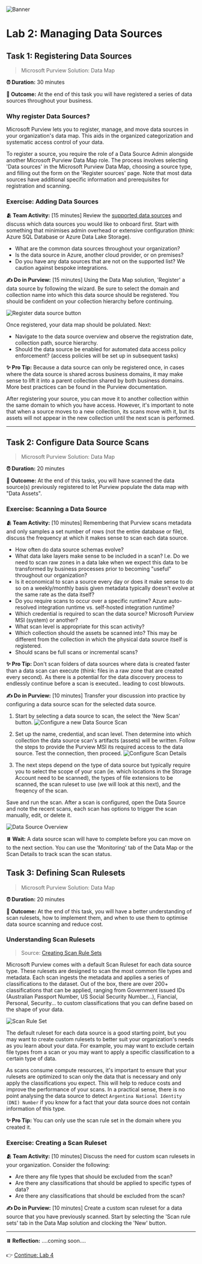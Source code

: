 ![Banner](./assets/banner.png)

# Lab 2: Managing Data Sources

## Task 1: Registering Data Sources

> Microsoft Purview Solution: Data Map

**⏰ Duration:** 30 minutes

**🎯 Outcome:** At the end of this task you will have registered a series of data sources throughout your business.

### Why register Data Sources?

Microsoft Purview lets you to register, manage, and move data sources in your organization's data map. This aids in the organized categorization and systematic access control of your data.

To register a source, you require the role of a Data Source Admin alongside another Microsoft Purview Data Map role. The process involves selecting 'Data sources' in the Microsoft Purview Data Map, choosing a source type, and filling out the form on the 'Register sources' page. Note that most data sources have additional specific information and prerequisites for registration and scanning.

### Exercise: Adding Data Sources

**🫂 Team Activity:** [15 minutes] Review the [supported data sources](https://learn.microsoft.com/en-us/purview/microsoft-purview-connector-overview) and discuss which data sources you would like to onboard first. Start with something that minimises admin overhead or extensive configuration (think: Azure SQL Database or Azure Data Lake Storage).

- What are the common data sources throughout your organization?
- Is the data source in Azure, another cloud provider, or on premises?
- Do you have any data sources that are not on the supported list? We caution against bespoke integrations.

**✍️ Do in Purview:** [15 minutes] Using the Data Map solution, 'Register' a data source by following the wizard. Be sure to select the domain and collection name into which this data source should be registered. You should be confident on your collection hierarchy before continuing.

![Register data source button](./assets/register-datasource-button.png)

Once registered, your data map should be polulated. Next:

- Navigate to the data source overview and observe the registration date, collection path, source hierarchy.
- Should the data source be enabled for automated data access policy enforcement? (access policies will be set up in subsequent tasks)

**✨ Pro Tip:** Because a data source can only be registered once, in cases where the data source is shared across business domains, it may make sense to lift it into a parent collection shared by both business domains. More best practices can be found in the Purview documentation.

After registering your source, you can move it to another collection within the same domain to which you have access. However, it's important to note that when a source moves to a new collection, its scans move with it, but its assets will not appear in the new collection until the next scan is performed.

---

## Task 2: Configure Data Source Scans

> Microsoft Purview Solution: Data Map

**⏰ Duration:** 20 minutes

**🎯 Outcome:** At the end of this tasks, you will have scanned the data source(s) previously registered to let Purview populate the data map with "Data Assets".

### Exercise: Scanning a Data Source

**🫂 Team Activity:** [10 minutes] Remembering that Purview scans metadata and only samples a set number of rows (not the entire database or file), discuss the frequency at which it makes sense to scan each data source.

- How often do data source schemas evolve?
- What data lake layers make sense to be included in a scan? I.e. Do we need to scan raw zones in a data lake when we expect this data to be transformed by business processes prior to becoming "useful" throughout our organization?
- Is it economical to scan a source every day or does it make sense to do so on a weekly/monthly basis given metadata typically doesn't evolve at the same rate as the data itself?
- Do you require scans to occur over a specific runtime? Azure auto-resolved integration runtime vs. self-hosted integration runtime?
- Which credential is required to scan the data source? Microsoft Purview MSI (system) or another?
- What scan level is appropriate for this scan activity?
- Which collection should the assets be scanned into? This may be different from the collection in which the physical data source itself is registered.
- Should scans be full scans or incremental scans?

**✨ Pro Tip:** Don't scan folders of data sources where data is created faster than a data scan can execute (think: files in a raw zone that are created every second). As there is a potential for the data discovery process to endlessly continue before a scan is executed.. leading to cost blowouts.

**✍️ Do in Purview:** [10 minutes] Transfer your discussion into practice by configuring a data source scan for the selected data source.

1. Start by selecting a data source to scan, the select the 'New Scan' button.
   ![Configure a new Data Source Scan](./assets/data-map-configure-scan-button.png)

2. Set up the name, credential, and scan level. Then determine into which collection the data source scan's artifacts (assets) will be written. Follow the steps to provide the Purview MSI its required access to the data source. Test the connection, then proceed.
   ![Configure Scan Details](./assets/configure-scan-details.png)

3. The next steps depend on the type of data source but typically require you to select the scope of your scan (ie. which locations in the Storage Account need to be scanned), the types of file extensions to be scanned, the scan ruleset to use (we will look at this next), and the freqency of the scan.

Save and run the scan. After a scan is configured, open the Data Source and note the recent scans, each scan has options to trigger the scan manually, edit, or delete it.

![Data Source Overview](./assets/data-source-overview.png)

**⏸️ Wait:** A data source scan will have to complete before you can move on to the next section. You can use the 'Monitoring' tab of the Data Map or the Scan Details to track scan the scan status.

## Task 3: Defining Scan Rulesets

> Microsoft Purview Solution: Data Map

**⏰ Duration:** 20 minutes

**🎯 Outcome:** At the end of this task, you will have a better understanding of scan rulesets, how to implement them, and when to use them to optimise data source scanning and reduce cost.

### Understanding Scan Rulesets

> Source: [Creating Scan Rule Sets](https://learn.microsoft.com/en-us/purview/create-a-scan-rule-set)

Microsoft Purview comes with a default Scan Ruleset for each data source type. These rulesets are designed to scan the most common file types and metadata. Each scan ingests the metadata and applies a series of classifications to the dataset. Out of the box, there are over 200+ classifications that can be applied, ranging from Government issued IDs (Australian Passport Number, US Social Security Number...), Fiancial, Personal, Security... to custom classifications that you can define based on the shape of your data.

![Scan Rule Set](/assets/scan-rule-set-overview.png)

The default ruleset for each data source is a good starting point, but you may want to create custom rulesets to better suit your organization's needs as you learn about your data. For example, you may want to exclude certain file types from a scan or you may want to apply a specific classification to a certain type of data.

As scans consume compute resources, it's important to ensure that your rulesets are optimized to scan only the data that is necessary and only apply the classifications you expect. This will help to reduce costs and improve the performance of your scans. In a practical sense, there is no point analysing the data source to detect `Argentina National Identity (DNI) Number` if you know for a fact that your data source does not contain information of this type.

**✨ Pro Tip:** You can only use the scan rule set in the domain where you created it.

### Exercise: Creating a Scan Ruleset

**🫂 Team Activity:** [10 minutes] Discuss the need for custom scan rulesets in your organization. Consider the following:

- Are there any file types that should be excluded from the scan?
- Are there any classifications that should be applied to specific types of data?
- Are there any classifications that should be excluded from the scan?

**✍️ Do in Purview:** [10 minutes] Create a custom scan ruleset for a data source that you have previously scanned. Start by selecting the 'Scan rule sets' tab in the Data Map solution and clocking the 'New' button.

---

**⏸️ Reflection:** ....coming soon....

👉 [Continue: Lab 4](./Lab-04.md)

